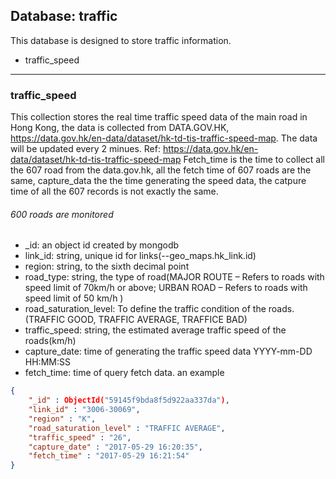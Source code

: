## Database: traffic
This database is designed to store traffic information.

- traffic_speed 

***
### traffic_speed
This  collection stores the real time traffic speed data of the main road in Hong Kong, the data is collected from DATA.GOV.HK, https://data.gov.hk/en-data/dataset/hk-td-tis-traffic-speed-map. The data will be updated every 2 minues. 
Ref: https://data.gov.hk/en-data/dataset/hk-td-tis-traffic-speed-map
Fetch_time is the time to collect all the 607 road from the data.gov.hk, all the fetch time of 607 roads are the same, capture_data the the time generating the speed data, the catpure time of all the 607 records is not exactly the same.
###### 600 roads are monitored
  * _id: an object id created by mongodb
  * link_id: string, unique id for links(--geo_maps.hk_link.id)
  * region: string, to the sixth decimal point
  * road_type: string, the type of road(MAJOR ROUTE – Refers to roads with speed limit of 70km/h or above; URBAN ROAD – Refers to roads with speed limit of 50 km/h )
  * road_saturation_level: To define the traffic condition of the roads. (TRAFFIC GOOD, TRAFFIC AVERAGE, TRAFFICE BAD)
  * traffic_speed: string, the estimated average traffic speed of the roads(km/h)
  * capture_date: time of generating the traffic speed data YYYY-mm-DD HH:MM:SS
  * fetch_time: time of query fetch data.
an example

``` json
{
    "_id" : ObjectId("59145f9bda8f5d922aa337da"),
    "link_id" : "3006-30069",
    "region" : "K",
    "road_saturation_level" : "TRAFFIC AVERAGE",
    "traffic_speed" : "26",
    "capture_date" : "2017-05-29 16:20:35",
    "fetch_time" : "2017-05-29 16:21:54"
}
```